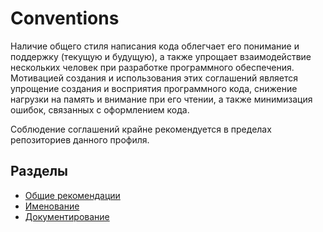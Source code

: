 # Conventions
Наличие общего стиля написания кода облегчает его понимание и поддержку (текущую и будущую), а также упрощает взаимодействие нескольких человек при разработке программного обеспечения.
Мотивацией создания и использования этих соглашений является упрощение создания и восприятия программного кода, снижение нагрузки на память и внимание при его чтении, а также минимизация ошибок, связанных с оформлением кода.

Соблюдение соглашений крайне рекомендуется в пределах репозиториев данного профиля.

## Разделы
- [Общие рекомендации](common.md)
- [Именование](naming.md)
- [Документирование](documenting.md)
